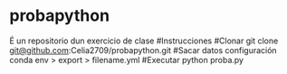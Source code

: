# probapython
É un repositorio dun exercicio de clase
#Instrucciones
#Clonar
git clone git@github.com:Celia2709/probapython.git
#Sacar datos configuración
conda env > export > filename.yml
#Executar
python proba.py
